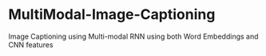 # MultiModal-Image-Captioning
Image Captioning using Multi-modal RNN using both Word Embeddings and CNN features
